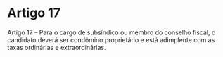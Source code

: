 # Artigo 17

Artigo 17 – Para o cargo de subsíndico ou membro do conselho fiscal, o candidato deverá ser condômino proprietário e está adimplente com as taxas ordinárias e extraordinárias.
